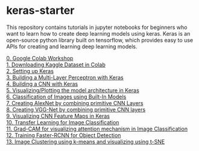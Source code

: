 # keras-starter
This repository contains tutorials in jupyter notebooks for beginners who want to learn how to create deep learning models using keras. Keras is an open-source python library built on tensorflow, which provides easy to use APIs for creating and learning deep learning models.

[0. Google Colab Workshop](https://github.com/visionatseecs/keras-starter/blob/main/Colab_Workshop.ipynb) <br>
[1. Downloading Kaggle Dataset in Colab](https://github.com/visionatseecs/keras-starter/blob/main/Kaggle_Setup_in_Colab.ipynb) <br>
[2. Setting up Keras](https://github.com/visionatseecs/keras-starter/blob/main/keras_setup.ipynb) <br>
[3. Building a Multi-Layer Perceptron with Keras](https://github.com/visionatseecs/keras-starter/blob/main/keras_intro_mlp.ipynb) <br>
[4. Building a CNN with Keras](https://github.com/visionatseecs/keras-starter/blob/main/keras_intro_cnn.ipynb) <br>
[5. Visualizing/Plotting the model architecture in Keras](https://github.com/visionatseecs/keras-starter/blob/main/keras_model_plot.ipynb)<br>
[6. Classification of Images using Built-In Models](https://github.com/visionatseecs/keras-starter/blob/main/keras_inbuilt_classification.ipynb) <br>
[7. Creating AlexNet by combining primitive CNN Layers](https://github.com/visionatseecs/keras-starter/blob/main/keras_alexnet.ipynb) <br>
[8. Creating VGG-Net by combining primitive CNN layers](https://github.com/visionatseecs/keras-starter/blob/main/keras_vgg.ipynb) <br>
[9. Visualizing CNN Feature Maps in Keras](https://github.com/visionatseecs/keras-starter/blob/main/keras_visualize_feature_maps.ipynb) <br>
[10. Transfer Learning for Image Classification](https://github.com/visionatseecs/keras-starter/blob/main/keras_transfer_learning.ipynb) <br>
[11. Grad-CAM for visualizing attention mechanism in Image Classification](https://github.com/visionatseecs/keras-starter/blob/main/keras_grad_cam.ipynb) <br>
[12. Training Faster-RCNN for Object Detection](https://github.com/visionatseecs/keras-starter/blob/main/Faster-RCNN/faster_rcnn.ipynb) <br>
[13. Image Clustering using k-means and visualizing using t-SNE](https://github.com/visionatseecs/keras-starter/blob/main/Clustering/clustering.ipynb) <br>

